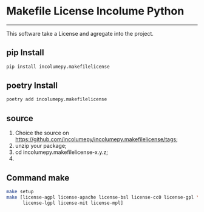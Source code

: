 # Makefile License Incolume Python

---
This software take a License and agregate into the project.

## pip Install
```bash
pip install incolumepy.makefilelicense
```
## poetry Install
```bash
poetry add incolumepy.makefilelicense
```
## source
1. Choice the source on https://github.com/incolumepy/incolumepy.makefilelicense/tags;
2. unzip your package;
3. cd incolumepy.makefilelicense-x.y.z;
4.

## Command make
```bash
make setup
make [license-agpl license-apache license-bsl license-cc0 license-gpl \
      license-lgpl license-mit license-mpl]
```
